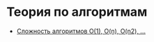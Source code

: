 # Теория по алгоритмам

- [Сложность алгоритмов O(1), O(n), O(n2), ...](./_markdowns/Сложность%20алгоритмов.md)

